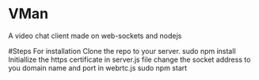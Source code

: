 # VMan
A video chat client made on web-sockets and nodejs

#Steps For installation
Clone the repo to your server.
sudo npm install
Initiallize the https certificate in server.js file
change the socket address to you domain name and port in webrtc.js
sudo npm start
